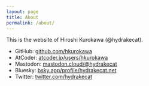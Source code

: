 ```yaml
---
layout: page
title: About
permalink: /about/
---
```


This is the website of Hiroshi Kurokawa (@hydrakecat).

- GitHub: [github.com/hkurokawa](https://github.com/hkurokawa)
- AtCoder: [atcoder.jp/users/hkurokawa](https://atcoder.jp/users/hkurokawa)
- Mastodon: [mastodon.cloud/@hydrakecat](https://mastodon.cloud/@hydrakecat)
- Bluesky: [bsky.app/profile/hydrakecat.net](https://bsky.app/profile/hydrakecat.net)
- Twitter: [twitter.com/hydrakecat](https://twitter.com/hydrakecat)
